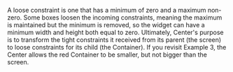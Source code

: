 A loose constraint is one that has a minimum
of zero and a maximum non-zero.
Some boxes loosen the incoming constraints,
meaning the maximum is maintained but the
minimum is removed, so the widget can have
a minimum width and height both equal to zero.
Ultimately, Center's purpose is to transform
the tight constraints it received from its parent
(the screen) to loose constraints for its child
(the Container).
If you revisit Example 3,
the Center allows the red Container to be smaller,
but not bigger than the screen.

